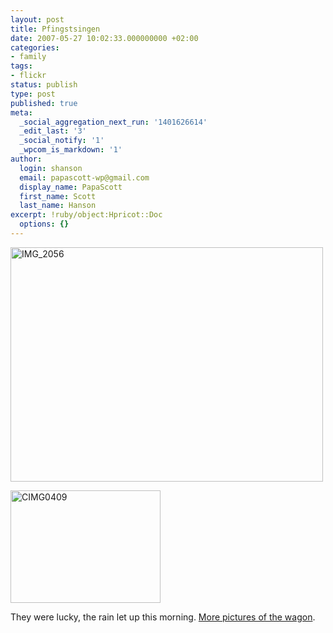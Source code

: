 ```yaml
---
layout: post
title: Pfingstsingen
date: 2007-05-27 10:02:33.000000000 +02:00
categories:
- family
tags:
- flickr
status: publish
type: post
published: true
meta:
  _social_aggregation_next_run: '1401626614'
  _edit_last: '3'
  _social_notify: '1'
  _wpcom_is_markdown: '1'
author:
  login: shanson
  email: papascott-wp@gmail.com
  display_name: PapaScott
  first_name: Scott
  last_name: Hanson
excerpt: !ruby/object:Hpricot::Doc
  options: {}
---
```

<p><a href="http://www.flickr.com/photos/papascott/515747259/" title="Photo Sharing"><img src="https://farm1.static.flickr.com/239/515747259_d15ea7584f.jpg" width="500" height="375" alt="IMG_2056" /></a></p>
<p><a href="http://www.flickr.com/photos/papascott/515748745/" title="Photo Sharing"><img src="https://farm1.static.flickr.com/220/515748745_fdaecf8f8c_m.jpg" width="240" height="180" alt="CIMG0409" /></a></p>
<p>They were lucky, the rain let up this morning. <a href="http://www.flickr.com/photos/papascott/sets/72157600271055815/">More pictures of the wagon</a>.</p>
